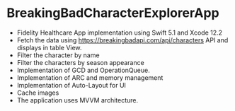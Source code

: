 # BreakingBadCharacterExplorerApp

- Fidelity Healthcare App implementation using Swift 5.1 and Xcode 12.2
- Fetch the data using https://breakingbadapi.com/api/characters API and displays in table View.
- Filter the character by name
- Filter the characters by season appearance
- Implementation of GCD and OperationQueue.
- Implementation of ARC and memory management
- Implementation of Auto-Layout for UI
- Cache images
- The application uses MVVM architecture.
